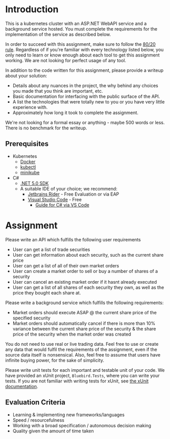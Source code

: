 # Introduction

This is a kubernetes cluster with an ASP.NET WebAPI service and a background service hosted. You must complete the requirements for the implementation of the service as described below.

In order to succeed with this assignment, make sure to follow the [80/20 rule](https://en.wikipedia.org/wiki/Pareto_principle). Regardless of if you're familiar with every technology listed below, you only need to learn or know enough about each tool to get this assignment working. We are not looking for perfect usage of any tool.

In addition to the code written for this assignment, please provide a writeup about your solution:

  - Details about any nuances in the project, the why behind any choices you made that you think are important, etc.
  - Basic documentation for interfacing with the public surface of the API.
  - A list the technologies that were totally new to you or you have very little experience with.
  - Approximately how long it took to complete the assignment.

We're not looking for a formal essay or anything - maybe 500 words or less. There is no benchmark for the writeup.

## Prerequisites

- Kubernetes
  - [Docker](https://www.docker.com/get-started)
  - [kubectl](https://kubernetes.io/docs/tasks/tools/)
  - [minikube](https://minikube.sigs.k8s.io/docs/start/)
- C#
  - [.NET 5.0 SDK](https://dotnet.microsoft.com/download/dotnet/5.0)
  - A suitable IDE of your choice; we recommend:
    - [Jetbrains Rider](https://www.jetbrains.com/rider/) - Free Evaluation or via EAP
    - [Visual Studio Code](https://code.visualstudio.com/) - Free
      - [Guide for C# via VS Code](https://code.visualstudio.com/docs/languages/csharp)

# Assignment

Please write an API which fulfills the following user requirements

- User can get a list of trade securities
- User can get information about each security, such as the current share price
- User can get a list of all of their own market orders
- User can create a market order to sell or buy a number of shares of a security
- User can cancel an existing market order if it hasnt already executed
- User can get a list of all shares of each security they own, as well as the price they bought each share at.

Please write a background service which fulfills the following requirements:

- Market orders should execute ASAP @ the current share price of the specified security
- Market orders should automatically cancel if there is more than 10% variance between the current share price of the security & the share price of the security when the market order was created

You do not need to use real or live trading data. Feel free to use or create any data that would fulfil the requirements of the assignment, even if the source data itself is nonsensical. Also, feel free to assume that users have infinite buying power, for the sake of simplicity.

Please write unit tests for each important and testable unit of your code. We have provided an xUnit project, `Bluebird.Tests`, where you can write your tests. If you are not familiar with writing tests for xUnit, see [the xUnit documentation](https://xunit.net/#documentation).

## Evaluation Criteria

- Learning & implementing new frameworks/languages
- Speed / resourcefulness
- Working with a broad specification / autonomous decision making
- Quality given the amount of time taken


